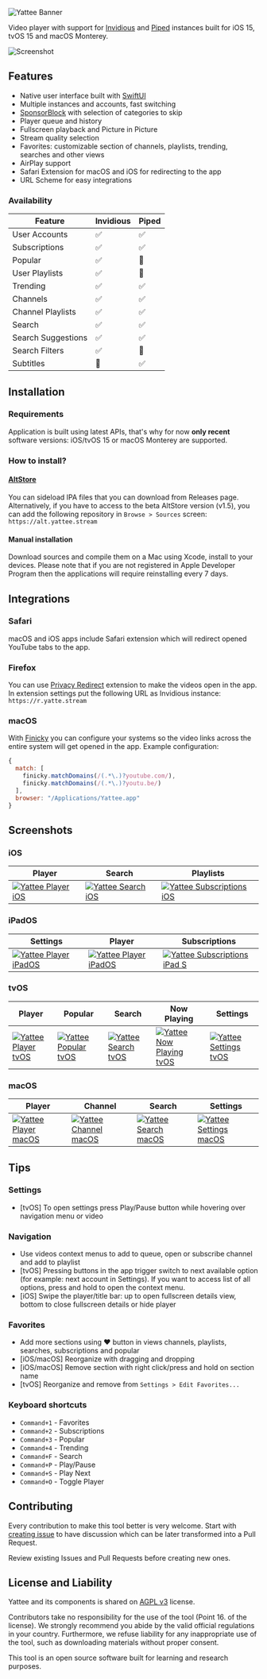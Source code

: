 ![Yattee Banner](https://r.yattee.stream/icons/yattee-banner.png)

Video player with support for [Invidious](https://github.com/iv-org/invidious) and [Piped](https://github.com/TeamPiped/Piped) instances built for iOS 15, tvOS 15 and macOS Monterey.


![Screenshot](https://r.yattee.stream/screenshots/all-platforms.png)

## Features
* Native user interface built with [SwiftUI](https://developer.apple.com/xcode/swiftui/)
* Multiple instances and accounts, fast switching
* [SponsorBlock](https://sponsor.ajay.app/) with selection of categories to skip
* Player queue and history
* Fullscreen playback and Picture in Picture
* Stream quality selection
* Favorites: customizable section of channels, playlists, trending, searches and other views
* AirPlay support
* Safari Extension for macOS and iOS for redirecting to the app
* URL Scheme for easy integrations

### Availability
| Feature  | Invidious | Piped |
| - | - | - |
| User Accounts | ✅ | ✅ |
| Subscriptions | ✅ | ✅ |
| Popular | ✅ | 🔴 |
| User Playlists | ✅ | 🔴 |
| Trending | ✅ | ✅ |
| Channels | ✅ | ✅ |
| Channel Playlists | ✅ | ✅ |
| Search | ✅ | ✅ |
| Search Suggestions | ✅ | ✅ |
| Search Filters | ✅ | 🔴 |
| Subtitles | 🔴 | ✅ |

## Installation
### Requirements
Application is built using latest APIs, that's why for now **only recent** software versions: iOS/tvOS 15 or macOS Monterey are supported.

### How to install?
#### [AltStore](https://altstore.io/)
You can sideload IPA files that you can download from Releases page.
Alternatively, if you have to access to the beta AltStore version (v1.5), you can add the following repository in `Browse > Sources` screen: `https://alt.yattee.stream`

#### Manual installation
Download sources and compile them on a Mac using Xcode, install to your devices. Please note that if you are not registered in Apple Developer Program then the applications will require reinstalling every 7 days.

## Integrations
### Safari
macOS and iOS apps include Safari extension which will redirect opened YouTube tabs to the app.
### Firefox
You can use [Privacy Redirect](https://github.com/SimonBrazell/privacy-redirect) extension to make the videos open in the app. In extension settings put the following URL as Invidious instance: `https://r.yatte.stream`

### macOS
With [Finicky](https://github.com/johnste/finicky) you can configure your systems so the video links across the entire system will get opened in the app. Example configuration:
```js
{
  match: [
    finicky.matchDomains(/(.*\.)?youtube.com/),
    finicky.matchDomains(/(.*\.)?youtu.be/)
  ],
  browser: "/Applications/Yattee.app"
}
```

## Screenshots
### iOS
| Player | Search | Playlists |
| - | - | - |
| [![Yattee Player iOS](https://r.yattee.stream/screenshots/iOS/player-thumb.png)](https://r.yattee.stream/screenshots/iOS/player.png) | [![Yattee Search iOS](https://r.yattee.stream/screenshots/iOS/search-suggestions-thumb.png)](https://r.yattee.stream/screenshots/iOS/search-suggestions.png) |  [![Yattee Subscriptions iOS](https://r.yattee.stream/screenshots/iOS/playlists-thumb.png)](https://r.yattee.stream/screenshots/iOS/playlists.png) |
### iPadOS
| Settings | Player | Subscriptions |
| - | - | - |
| [![Yattee Player iPadOS](https://r.yattee.stream/screenshots/iPadOS/settings-thumb.png)](https://r.yattee.stream/screenshots/iPadOS/settings.png) | [![Yattee Player iPadOS](https://r.yattee.stream/screenshots/iPadOS/player-thumb.png)](https://r.yattee.stream/screenshots/iPadOS/player.png) | [![Yattee Subscriptions iPad S](https://r.yattee.stream/screenshots/iPadOS/subscriptions-thumb.png)](https://r.yattee.stream/screenshots/iPadOS/subscriptions.png) |
### tvOS
| Player | Popular | Search | Now Playing | Settings |
| - | - | - | - | - |
| [![Yattee Player tvOS](https://r.yattee.stream/screenshots/tvOS/player-thumb.png)](https://r.yattee.stream/screenshots/tvOS/player.png) | [![Yattee Popular tvOS](https://r.yattee.stream/screenshots/tvOS/popular-thumb.png)](https://r.yattee.stream/screenshots/tvOS/popular.png) | [![Yattee Search tvOS](https://r.yattee.stream/screenshots/tvOS/search-thumb.png)](https://r.yattee.stream/screenshots/tvOS/search.png) | [![Yattee Now Playing tvOS](https://r.yattee.stream/screenshots/tvOS/now-playing-thumb.png)](https://r.yattee.stream/screenshots/tvOS/now-playing.png) | [![Yattee Settings tvOS](https://r.yattee.stream/screenshots/tvOS/settings-thumb.png)](https://r.yattee.stream/screenshots/tvOS/settings.png) |
### macOS
| Player | Channel | Search | Settings |
| - | - | - | - |
| [![Yattee Player macOS](https://r.yattee.stream/screenshots/macOS/player-thumb.png)](https://r.yattee.stream/screenshots/macOS/player.png) | [![Yattee Channel macOS](https://r.yattee.stream/screenshots/macOS/channel-thumb.png)](https://r.yattee.stream/screenshots/macOS/channel.png) | [![Yattee Search macOS](https://r.yattee.stream/screenshots/macOS/search-thumb.png)](https://r.yattee.stream/screenshots/macOS/search.png) | [![Yattee Settings macOS](https://r.yattee.stream/screenshots/macOS/settings-thumb.png)](https://r.yattee.stream/screenshots/macOS/settings.png) |

## Tips
### Settings
* [tvOS] To open settings press Play/Pause button while hovering over navigation menu or video
### Navigation
* Use videos context menus to add to queue, open or subscribe channel and add to playlist
* [tvOS] Pressing buttons in the app trigger switch to next available option (for example: next account in Settings). If you want to access list of all options, press and hold to open the context menu.
* [iOS] Swipe the player/title bar: up to open fullscreen details view, bottom to close fullscreen details or hide player
### Favorites
* Add more sections using ❤️ button in views channels, playlists, searches, subscriptions and popular
* [iOS/macOS] Reorganize with dragging and dropping
* [iOS/macOS] Remove section with right click/press and hold on section name
* [tvOS] Reorganize and remove from `Settings > Edit Favorites...`
### Keyboard shortcuts
* `Command+1` - Favorites
* `Command+2` - Subscriptions
* `Command+3` - Popular
* `Command+4` - Trending
* `Command+F` - Search
* `Command+P` - Play/Pause
* `Command+S` - Play Next
* `Command+O` - Toggle Player

## Contributing
Every contribution to make this tool better is very welcome. Start with [creating issue](https://github.com/yattee/app/issues/new) to have discussion which can be later transformed into a Pull Request.

Review existing Issues and Pull Requests before creating new ones.

## License and Liability

Yattee and its components is shared on [AGPL v3](https://www.gnu.org/licenses/agpl-3.0.en.html) license.

Contributors take no responsibility for the use of the tool (Point 16. of the license). We strongly recommend you abide by the valid official regulations in your country. Furthermore, we refuse liability for any inappropriate use of the tool, such as downloading materials without proper consent.

This tool is an open source software built for learning and research purposes.
